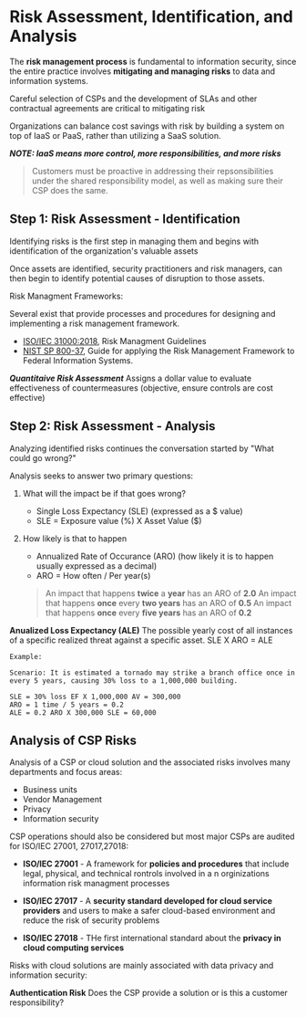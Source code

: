# Risk Assessment, Identification, and Analysis

The **risk management process** is fundamental to information security, since the entire practice involves **mitigating and managing risks** to data and information systems.

Careful selection of CSPs and the development of SLAs and other contractual agreements are critical to mitigating risk

Organizations can balance cost savings with risk by building a system on top of IaaS or PaaS, rather than utilizing a SaaS solution. 

***NOTE: IaaS means more control, more responsibilities, and more risks***

> Customers must be proactive in addressing their repsonsibilities under the shared responsibility model, as well as making sure their CSP does the same.

## Step 1: Risk Assessment - Identification

Identifying risks is the first step in managing them and begins with identification of the organization's valuable assets

Once assets are identified, security practitioners and risk managers, can then begin to identify potential causes of disruption to those assets.

Risk Managment Frameworks:

Several exist that provide processes and procedures for designing and implementing a risk management framework.

- [ISO/IEC 31000:2018](https://bambangkesit.files.wordpress.com/2015/12/iso-31000_principles-guidelines-risk-manajemen.pdf), Risk Managment Guidelines
- [NIST SP 800-37](https://nvlpubs.nist.gov/nistpubs/SpecialPublications/NIST.SP.800-37r2.pdf), Guide for applying the Risk Management Framework to Federal Information Systems. 

***Quantitaive Risk Assessment*** Assigns a dollar value to evaluate effectiveness of countermeasures (objective, ensure controls are cost effective)

## Step 2: Risk Assessment - Analysis

Analyzing identified risks continues the conversation started by "What could go wrong?"

Analysis seeks to answer two primary questions: 

1. What will the impact be if that goes wrong?
    - Single Loss Expectancy (SLE) (expressed as a $ value)
    - SLE = Exposure value (%) X Asset Value ($)
2. How likely is that to happen
    - Annualized Rate of Occurance (ARO) (how likely it is to happen usually expressed as a decimal)
    - ARO = How often / Per year(s)

    > An impact that happens **twice** a **year** has an ARO of **2.0**
    > An impact that happens **once** every **two years** has an ARO of **0.5**
    > An impact that happens **once** every **five years** has an ARO of **0.2**

**Anualized Loss Expectancy (ALE)** The possible yearly cost of all instances of a specific realized threat against a specific asset. SLE X ARO = ALE
```
Example: 

Scenario: It is estimated a tornado may strike a branch office once in every 5 years, causing 30% loss to a 1,000,000 building.

SLE = 30% loss EF X 1,000,000 AV = 300,000
ARO = 1 time / 5 years = 0.2
ALE = 0.2 ARO X 300,000 SLE = 60,000
```

## Analysis of CSP Risks

Analysis of a CSP or cloud solution and the associated risks involves many departments and focus areas:

- Business units
- Vendor Management
- Privacy
- Information security

CSP operations should also be considered but most major CSPs are audited for ISO/IEC 27001, 27017,27018:

- **ISO/IEC 27001** - A framework for **policies and procedures** that include legal, physical, and technical rontrols involved in a n  orginizations information risk managment processes

- **ISO/IEC 27017** - A **security standard developed for cloud service providers** and users to make a safer cloud-based environment and reduce the risk of security problems

- **ISO/IEC 27018** - THe first international standard about the **privacy in cloud computing services**


Risks with cloud solutions are mainly associated with data privacy and information security:

**Authentication Risk** Does the CSP provide a solution or is this a customer responsibility?


